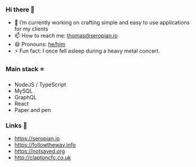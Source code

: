 ### Hi there 👋

- 🔭 I’m currently working on crafting simple and easy to use applications for my clients
- 📫 How to reach me: thomas@seropian.io
- 😄 Pronouns: [he/him](http://pronoun.is/he)
- ⚡ Fun fact: I once fell asleep during a heavy metal concert. 

### Main stack ⭐
- NodeJS / TypeScript
- MySQL
- GraphQL
- React
- Paper and pen

### Links 👯
- https://seropian.io
- https://followtheway.info
- https://notsaved.org
- http://claptoncfc.co.uk
